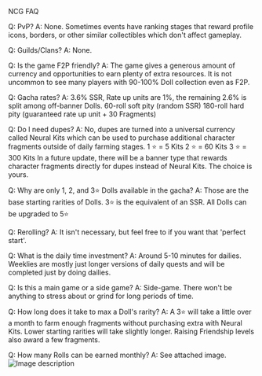 NCG FAQ 

Q: PvP?
A: None. Sometimes events have ranking stages that reward profile icons, borders, or other similar collectibles which don't affect gameplay.

Q: Guilds/Clans?
A: None.

Q: Is the game F2P friendly?
A: The game gives a generous amount of currency and opportunities to earn plenty of extra resources. It is not uncommon to see many players with 90-100% Doll collection even as F2P.

Q: Gacha rates?
A: 3.6% SSR, Rate up units are 1%, the remaining 2.6% is split among off-banner Dolls.
60-roll soft pity (random SSR)
180-roll hard pity (guaranteed rate up unit + 30 Fragments)

Q: Do I need dupes?
A: No, dupes are turned into a universal currency called Neural Kits which can be used to purchase additional character fragments outside of daily farming stages.
1 ⭐  = 5 Kits
2 ⭐ = 60 Kits
3 ⭐ = 300 Kits
In a future update, there will be a banner type that rewards character fragments directly for dupes instead of Neural Kits. The choice is yours.

Q: Why are only 1, 2, and 3⭐ Dolls available in the gacha?
A: Those are the base starting rarities of Dolls. 
3⭐ is the equivalent of an SSR. All Dolls can be upgraded to 5⭐

Q: Rerolling?
A: It isn't necessary, but feel free to if you want that 'perfect start'.

Q: What is the daily time investment?
A: Around 5-10 minutes for dailies. Weeklies are mostly just longer versions of daily quests and will be completed just by doing dailies.

Q: Is this a main game or a side game?
A: Side-game. There won't be anything to stress about or grind for long periods of time.

Q: How long does it take to max a Doll's rarity?
A: A 3⭐ will take a little over a month to farm enough fragments without purchasing extra with Neural Kits. Lower starting rarities will take slightly longer.
Raising Friendship levels also award a few fragments.

Q: How many Rolls can be earned monthly?
A: See attached image.
![Image description](https://cdn.discordapp.com/attachments/1003579937191645195/1042047685810720799/unknown.png)